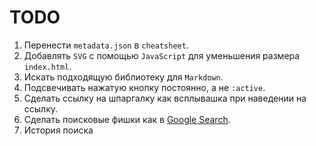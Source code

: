 <h1>TODO</h1>
<ol>
<li>Перенести <code>metadata.json</code> в <code>cheatsheet</code>.</li>
<li>Добавлять <code>SVG</code> с помощью <code>JavaScript</code> для уменьшения размера <code>index.html</code>.</li>
<li>Искать подходящую библиотеку для <code>Markdown</code>.</li>
<li>Подсвечивать нажатую кнопку постоянно, а не <code>:active</code>.</li>
<li>Сделать ссылку на шпаргалку как всплывашка при наведении на ссылку.</li>
<li>Сделать поисковые фишки как в <a target="_self" href="./?General/Google Search.md">Google Search</a>.</li>
<li>История поиска</li>
</ol>
<!--
- Параметр поиска `s` в `URL`
    - ?path
    - ?path&s=query
    - ?path\#anchor
    - ?s=query
    - ?s=query\#anchor
    - \#anchor
    - ?path&s=query\#anchor
-->